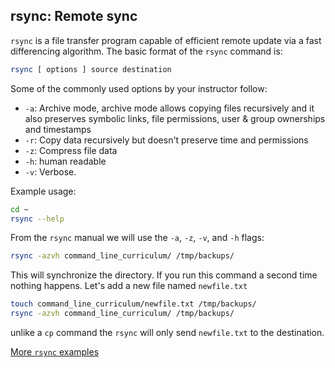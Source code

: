 ## rsync: Remote sync

`rsync` is a file transfer program capable of efficient remote update
via a fast differencing algorithm. The basic format of the `rsync` command is:

```bash
rsync [ options ] source destination
```
Some of the commonly used options by your instructor follow:

* `-a`: Archive mode, archive mode allows copying files recursively and it also preserves symbolic links, file permissions, user & group ownerships and timestamps 
* `-r`: Copy data recursively but doesn't preserve time and permissions 
* `-z`: Compress file data
* `-h`: human readable
* `-v`: Verbose.

Example usage:

```bash
cd ~
rsync --help
```
From the `rsync` manual we will use the `-a`, `-z`, `-v`, and `-h` flags:

```bash
rsync -azvh command_line_curriculum/ /tmp/backups/
```
This will synchronize the directory. If you run this command a second time nothing happens. Let's add a new file named `newfile.txt`

```bash
touch command_line_curriculum/newfile.txt /tmp/backups/
rsync -azvh command_line_curriculum/ /tmp/backups/
```
unlike a `cp` command the `rsync` will only send `newfile.txt` to the destination.

[More `rsync` examples](https://www.digitalocean.com/community/tutorials/how-to-use-rsync-to-sync-local-and-remote-directories-on-a-vps)
